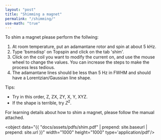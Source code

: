 ```yaml
---
layout: "post"
title: "Shimming a magnet"
permalink: "/shimming/"
use-math: "true"
---
```


To shim a magnet please perform the follwing:
1. At room temperature, put an adamantane rotor and spin at about 5 kHz.
2. Type 'bsmsdisp' on Topspin and click on the tab 'shim'.
3. Click on the coil you want to modify the current on, and use the mouse wheel to change the values. You can increase the steps to make the process less tedious.
4. The adamantane lines should be less than 5 Hz in FWHM and should have a Lorentzian/Gaussian line shape.

Tips:

- Try in this order, Z, ZX, ZY, X, Y, XYZ.
- If the shape is terrible, try $Z^2$.


For learning details about how to shim a magnet, please follow the manual attached.

<object data="{{ "docs/assets/pdfs/shim.pdf" | prepend: site.baseurl | prepend: site.url }}" width="1000" height="1000" type='application/pdf'/></object>
